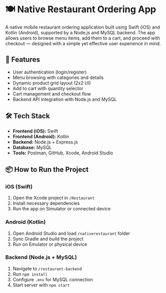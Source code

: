 # 🍽️ Native Restaurant Ordering App

A native mobile restaurant ordering application built using Swift (iOS) and Kotlin (Android), supported by a Node.js and MySQL backend. The app allows users to browse menu items, add them to a cart, and proceed with checkout — designed with a simple yet effective user experience in mind.

## 🚀 Features

- User authentication (login/register)
- Menu browsing with categories and details
- Dynamic product grid layout (2x2 UI)
- Add to cart with quantity selector
- Cart management and checkout flow
- Backend API integration with Node.js and MySQL

## 🛠️ Tech Stack

- **Frontend (iOS):** Swift
- **Frontend (Android):** Kotlin
- **Backend:** Node.js + Express.js
- **Database:** MySQL
- **Tools:** Postman, GitHub, Xcode, Android Studio

## 📦 How to Run the Project

### iOS (Swift)
1. Open the Xcode project in `/Restaurant`
2. Install necessary dependencies
3. Run the app on Simulator or connected device

### Android (Kotlin)
1. Open Android Studio and load `/nativerestaurant` folder
2. Sync Gradle and build the project
3. Run on Emulator or physical device

### Backend (Node.js + MySQL)
1. Navigate to `/restaurant-backend`
2. Run `npm install`
3. Configure `.env` for MySQL connection
4. Start server with `npm start`
